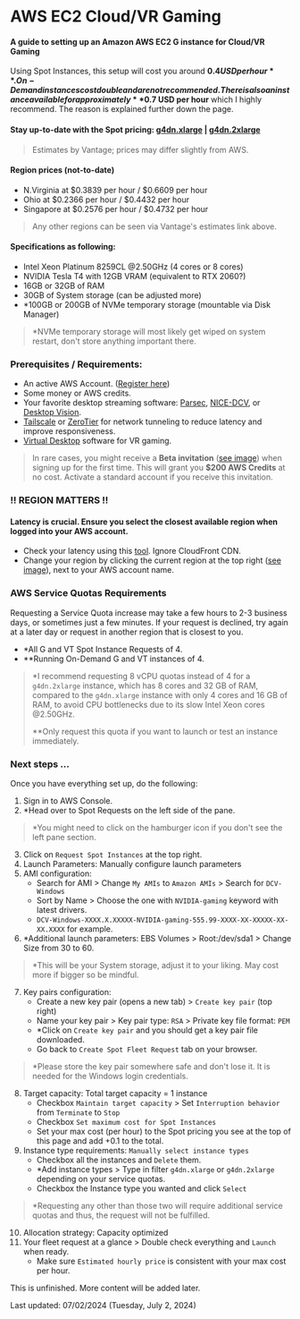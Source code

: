 # AWS EC2 Cloud/VR Gaming

#### A guide to setting up an Amazon AWS EC2 G instance for Cloud/VR Gaming

Using Spot Instances, this setup will cost you around **$0.4 USD per hour**. On-Demand instances cost double and are not recommended. There is also an instance available for approximately **$0.7 USD per hour** which I highly recommend. The reason is explained further down the page.

#### Stay up-to-date with the Spot pricing: [g4dn.xlarge](https://instances.vantage.sh/aws/ec2/g4dn.xlarge?region=us-east-1&os=mswin&cost_duration=hourly&reserved_term=Standard.noUpfront) | [g4dn.2xlarge](https://instances.vantage.sh/aws/ec2/g4dn.2xlarge?region=us-east-1&os=mswin&cost_duration=hourly&reserved_term=Standard.noUpfront)
> Estimates by Vantage; prices may differ slightly from AWS.

#### Region prices (not-to-date)
- N.Virginia at $0.3839 per hour / $0.6609 per hour
- Ohio at $0.2366 per hour / $0.4432 per hour
- Singapore at $0.2576 per hour / $0.4732 per hour
> Any other regions can be seen via Vantage's estimates link above.

#### Specifications as following:
- Intel Xeon Platinum 8259CL @2.50GHz (4 cores or 8 cores)
- NVIDIA Tesla T4 with 12GB VRAM (equivalent to RTX 2060?)
- 16GB or 32GB of RAM
- 30GB of System storage (can be adjusted more)
- *100GB or 200GB of NVMe temporary storage (mountable via Disk Manager)
> *NVMe temporary storage will most likely get wiped on system restart, don't store anything important there.

### Prerequisites / Requirements:
- An active AWS Account. ([Register here](https://aws.amazon.com/free/))
- Some money or AWS credits.
- Your favorite desktop streaming software: [Parsec](https://parsec.app), [NICE-DCV](https://docs.aws.amazon.com/dcv/latest/adminguide/what-is-dcv.html), or [Desktop Vision](https://desktop.vision).
- [Tailscale](https://tailscale.com) or [ZeroTier](https://www.zerotier.com) for network tunneling to reduce latency and improve responsiveness.
- [Virtual Desktop](https://vrdesktop.net) software for VR gaming.
> In rare cases, you might receive a **Beta invitation** ([see image](https://github.com/Froze202/AWSEC2-VR-CloudGaming/blob/main/images/beta-invitation.png?raw=true)) when signing up for the first time. This will grant you **$200 AWS Credits** at no cost. Activate a standard account if you receive this invitation.

### !! REGION MATTERS !!
#### Latency is crucial. Ensure you select the closest available region when logged into your AWS account.
- Check your latency using this [tool](https://www.cloudping.cloud/aws). Ignore CloudFront CDN.
- Change your region by clicking the current region at the top right ([see image](https://github.com/Froze202/AWSEC2-VR-CloudGaming/blob/main/images/region-list.png?raw=true)), next to your AWS account name.

### AWS Service Quotas Requirements
Requesting a Service Quota increase may take a few hours to 2-3 business days, or sometimes just a few minutes. If your request is declined, try again at a later day or request in another region that is closest to you.

- *All G and VT Spot Instance Requests of 4.
- **Running On-Demand G and VT instances of 4.

> *I recommend requesting 8 vCPU quotas instead of 4 for a `g4dn.2xlarge` instance, which has 8 cores and 32 GB of RAM, compared to the `g4dn.xlarge` instance with only 4 cores and 16 GB of RAM, to avoid CPU bottlenecks due to its slow Intel Xeon cores @2.50GHz.
>
> **Only request this quota if you want to launch or test an instance immediately.

### Next steps ...

Once you have everything set up, do the following:

1. Sign in to AWS Console.
2. *Head over to Spot Requests on the left side of the pane.

> *You might need to click on the hamburger icon if you don't see the left pane section.

3. Click on `Request Spot Instances` at the top right.
4. Launch Parameters: Manually configure launch parameters
5. AMI configuration:
   - Search for AMI > Change `My AMIs` to `Amazon AMIs` > Search for `DCV-Windows`
   - Sort by Name > Choose the one with `NVIDIA-gaming` keyword with latest drivers.
   - `DCV-Windows-XXXX.X.XXXXX-NVIDIA-gaming-555.99-XXXX-XX-XXXXX-XX-XX.XXXX` for example.
6. *Additional launch parameters: EBS Volumes > Root:/dev/sda1 > Change Size from 30 to 60.

> *This will be your System storage, adjust it to your liking. May cost more if bigger so be mindful.

7. Key pairs configuration:
   - Create a new key pair (opens a new tab) > `Create key pair` (top right)
   - Name your key pair > Key pair type: `RSA` > Private key file format: `PEM`
   - *Click on `Create key pair` and you should get a key pair file downloaded.
   - Go back to `Create Spot Fleet Request` tab on your browser.

> *Please store the key pair somewhere safe and don't lose it. It is needed for the Windows login credentials.

8. Target capacity: Total target capacity = 1 instance
   - Checkbox `Maintain target capacity` > Set `Interruption behavior` from `Terminate` to `Stop`
   - Checkbox `Set maximum cost for Spot Instances`
   - Set your max cost (per hour) to the Spot pricing you see at the top of this page and add +0.1 to the total.
9. Instance type requirements: `Manually select instance types`
   - Checkbox all the instances and `Delete` them.
   - *Add instance types > Type in filter `g4dn.xlarge` or `g4dn.2xlarge` depending on your service quotas.
   - Checkbox the Instance type you wanted and click `Select`

> *Requesting any other than those two will require additional service quotas and thus, the request will not be fulfilled.

10. Allocation strategy: Capacity optimized
11. Your fleet request at a glance > Double check everything and `Launch` when ready.
    - Make sure `Estimated hourly price` is consistent with your max cost per hour.

This is unfinished. More content will be added later.

Last updated: 07/02/2024 (Tuesday, July 2, 2024)
